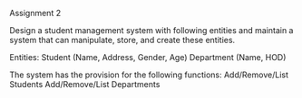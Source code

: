 Assignment 2

Design a student management system with following entities and maintain a system that can manipulate, store, and create these entities.

Entities:
Student (Name, Address, Gender, Age)
Department (Name, HOD)

The system has the provision for the following functions:
Add/Remove/List Students
Add/Remove/List Departments
